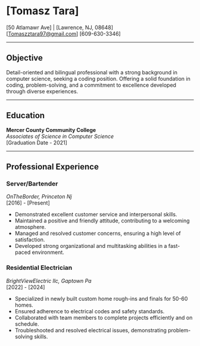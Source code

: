 # [Tomasz Tara]
[50 Atlamawr Ave] | [Lawrence, NJ, 08648]  
[Tomaszztara97@gmail.com] 
[609-630-3346]  


---

## Objective

Detail-oriented and bilingual professional with a strong background in computer science, seeking a coding position. Offering a solid foundation in coding, problem-solving, and a commitment to excellence developed through diverse experiences.

---

## Education

**Mercer County Community College**  
*Associates of Science in Computer Science*  
[Graduation Date - 2021]

---

## Professional Experience

### Server/Bartender  
*OnTheBorder, Princeton Nj*  
[2016] - [Present]

- Demonstrated excellent customer service and interpersonal skills.
- Maintained a positive and friendly attitude, contributing to a welcoming atmosphere.
- Managed and resolved customer concerns, ensuring a high level of satisfaction.
- Developed strong organizational and multitasking abilities in a fast-paced environment.

### Residential Electrician  
*BrightViewElectric llc, Gaptown Pa*  
[2022] - [2024]

- Specialized in newly built custom home rough-ins and finals for 50-60 homes.
- Ensured adherence to electrical codes and safety standards.
- Collaborated with team members to complete projects efficiently and on schedule.
- Troubleshooted and resolved electrical issues, demonstrating problem-solving skills.

